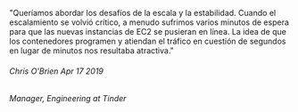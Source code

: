 <h1 class="title" style="display:none">Tinder: Planteamiento del problema</h1>

"Queríamos abordar los desafíos de la escala y la estabilidad. Cuando el escalamiento se volvió crítico, a menudo sufrimos varios minutos de espera para que las nuevas instancias de EC2 se pusieran en línea. La idea de que los contenedores programen y atiendan el tráfico en cuestión de segundos en lugar de minutos nos resultaba atractiva."

<h6> Chris O'Brien Apr 17 2019 </h6>
<h6> Manager, Engineering at Tinder </h6>